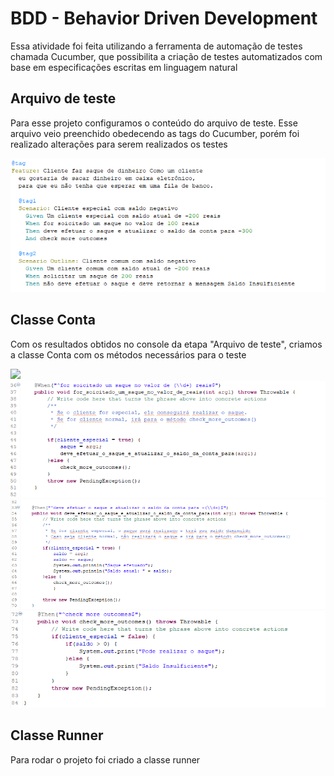 <h1>BDD - Behavior Driven Development</h1>
<p>Essa atividade foi feita utilizando a ferramenta de automação de testes chamada Cucumber, que possibilita a criação de testes automatizados com base em especificações escritas em linguagem natural</p>
<h2>Arquivo de teste</h2>
<p>Para esse projeto configuramos o conteúdo do arquivo de teste. Esse arquivo veio preenchido obedecendo as tags do Cucumber, porém foi realizado alterações para serem realizados os testes</p>
<img src="arquivos_teste.feature.png">
<h2>Classe Conta</h2>
<p>Com os resultados obtidos no console da etapa "Arquivo de teste", criamos a classe Conta com os métodos necessários para o teste</p>
<img src="primeiro_metodo.png">
<img src="segundo_metodo.png">
<img src="terceiro_metodo.png">
<img src="quarto_metodo.png">
<h2>Classe Runner</h2>
<p>Para rodar o projeto foi criado a classe runner</p>
<imh src="classe_runner.png">
